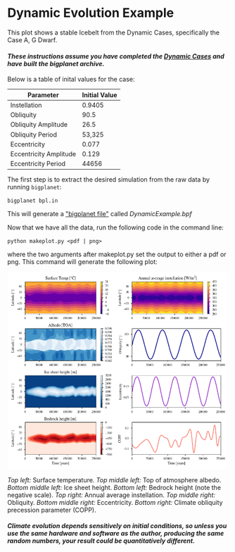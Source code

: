 # Dynamic Evolution Example

This plot shows a stable Icebelt from the Dynamic Cases, specifically the Case A, G Dwarf.

#### _These instructions assume you have completed the [Dynamic Cases](../DynamicCases) and have built the bigplanet archive._

Below is a table of inital values for the case:

| Parameter              | Initial Value |
| ---------------------- | ------------- |
| Instellation           | 0.9405        |
| Obliquity              | 90.5          |
| Obliquity Amplitude    | 26.5          |
| Obliquity Period       | 53,325        |
| Eccentricity           | 0.077         |
| Eccentricity Amplitude | 0.129         |
| Eccentricity Period    | 44656         |

The first step is to extract the desired simulation from the raw data by running `bigplanet`:

```
bigplanet bpl.in
```

This will generate a ["bigplanet file"](https://virtualplanetarylaboratory.github.io/bigplanet/filetypes.html) called _DynamicExample.bpf_

Now that we have all the data, run the following code in the command line:

```
python makeplot.py <pdf | png>
```

where the two arguments after makeplot.py set the output to either a pdf or png. This command will generate the following plot:

![DynamicExample](DynamicExample.png)

_Top left:_ Surface temperature. _Top middle left:_ Top of atmosphere albedo. _Bottom middle left:_ Ice sheet height. _Bottom left:_ Bedrock height (note the negative scale). _Top right:_ Annual average instellation. _Top middle right:_ Obliquity. _Bottom middle right:_ Eccentricity. _Bottom right:_ Climate obliquity precession parameter (COPP).

#### _Climate evolution depends sensitively on initial conditions, so unless you use the same hardware and software as the author, producing the same random numbers, your result could be quantitatively different._
